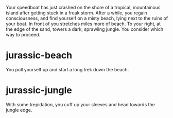 Your speedboat has just crashed on the shore of a tropical, mountainous island after getting stuck in a freak storm. After a while, you regain consciousness, and find yourself on a misty beach, lying next to the ruins of your boat. In front of you stretches miles more of beach. To your right, at the edge of the sand, towers a dark, sprawling jungle. You consider which way to proceed.

# jurassic-beach
You pull yourself up and start a long trek down the beach.

# jurassic-jungle
With some trepidation, you cuff up your sleeves and head towards the jungle edge.
